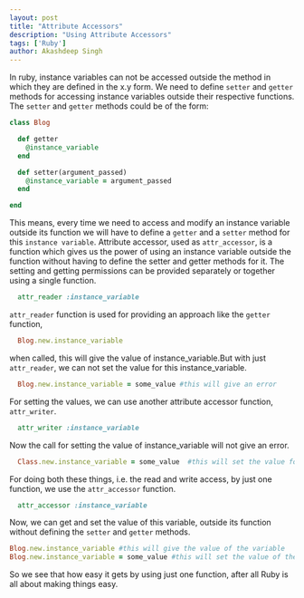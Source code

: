 ```yaml
---
layout: post
title: "Attribute Accessors"
description: "Using Attribute Accessors"
tags: ['Ruby']
author: Akashdeep Singh
---
```


In ruby, instance variables can not be accessed outside the method in which they are defined in the x.y form. We need to define `setter` and `getter` methods for accessing instance variables outside their respective functions. The `setter` and `getter` methods could be of the form:

~~~ Ruby
class Blog

  def getter
    @instance_variable   
  end

  def setter(argument_passed)
    @instance_variable = argument_passed
  end

end

~~~

  This means, every time we need to access and modify an instance variable outside its function we will have to define a `getter` and a `setter` method for this `instance variable`.
  Attribute accessor, used as `attr_accessor`, is a function which gives us the power of using an instance variable outside the function without having to define the setter and getter methods for it. The setting and getting permissions can be provided separately or together using a single function.

~~~ Ruby
  attr_reader :instance_variable
~~~

  `attr_reader` function is used for providing an approach like the `getter` function,

~~~ Ruby
  Blog.new.instance_variable
~~~


  when called, this will give the value of instance_variable.But with just `attr_reader`, we can not set the value for this instance_variable.
~~~ Ruby
  Blog.new.instance_variable = some_value #this will give an error
~~~
  For setting the values, we can use another attribute accessor function, `attr_writer`.

~~~ Ruby
  attr_writer :instance_variable
~~~

  Now the call for setting the value of instance_variable will not give an error.
~~~ Ruby
  Class.new.instance_variable = some_value  #this will set the value for instance_variable as some_value.
~~~
  For doing both these things, i.e. the read and write access, by just one function, we use the `attr_accessor` function.

~~~ Ruby
  attr_accessor :instance_variable
~~~

  Now, we can get and set the value of this variable, outside its function without defining the `setter` and `getter` methods.
~~~ Ruby
Blog.new.instance_variable #this will give the value of the variable
Blog.new.instance_variable = some_value #this will set the value of the instance variable as some_value.
~~~
  So we see that how easy it gets by using just one function, after all Ruby is all about making things easy.
